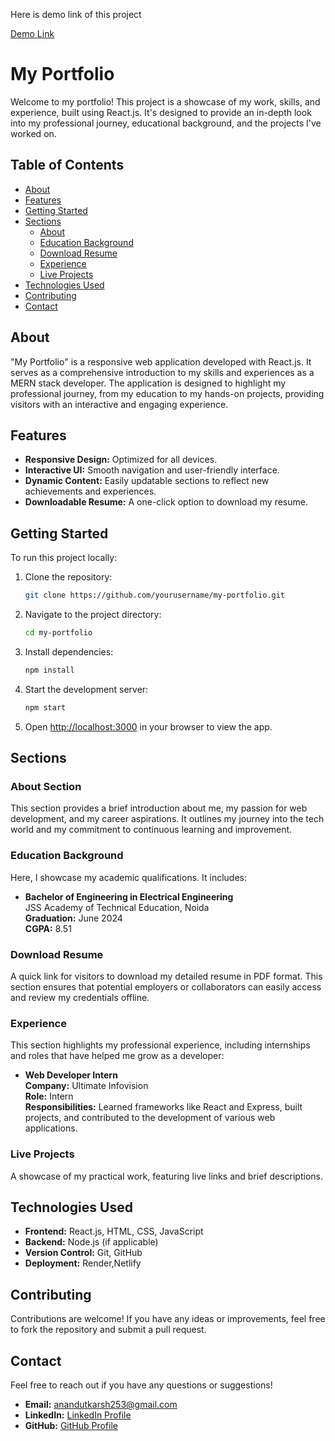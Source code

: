 Here is demo link of this project

[Demo Link](https://portfolio-one-psi-90.vercel.app/)


# My Portfolio

Welcome to my portfolio! This project is a showcase of my work, skills, and experience, built using React.js. It's designed to provide an in-depth look into my professional journey, educational background, and the projects I've worked on.

## Table of Contents

- [About](#about)
- [Features](#features)
- [Getting Started](#getting-started)
- [Sections](#sections)
  - [About](#about-section)
  - [Education Background](#education-background)
  - [Download Resume](#download-resume)
  - [Experience](#experience)
  - [Live Projects](#live-projects)
- [Technologies Used](#technologies-used)
- [Contributing](#contributing)
- [Contact](#contact)

## About

"My Portfolio" is a responsive web application developed with React.js. It serves as a comprehensive introduction to my skills and experiences as a MERN stack developer. The application is designed to highlight my professional journey, from my education to my hands-on projects, providing visitors with an interactive and engaging experience.

## Features

- **Responsive Design:** Optimized for all devices.
- **Interactive UI:** Smooth navigation and user-friendly interface.
- **Dynamic Content:** Easily updatable sections to reflect new achievements and experiences.
- **Downloadable Resume:** A one-click option to download my resume.

## Getting Started

To run this project locally:

1. Clone the repository:
   ```bash
   git clone https://github.com/yourusername/my-portfolio.git
   ```
2. Navigate to the project directory:
   ```bash
   cd my-portfolio
   ```
3. Install dependencies:
   ```bash
   npm install
   ```
4. Start the development server:
   ```bash
   npm start
   ```
5. Open [http://localhost:3000](http://localhost:3000) in your browser to view the app.

## Sections

### About Section

This section provides a brief introduction about me, my passion for web development, and my career aspirations. It outlines my journey into the tech world and my commitment to continuous learning and improvement.

### Education Background

Here, I showcase my academic qualifications. It includes:

- **Bachelor of Engineering in Electrical Engineering**  
  JSS Academy of Technical Education, Noida  
  **Graduation:** June 2024  
  **CGPA:** 8.51

### Download Resume

A quick link for visitors to download my detailed resume in PDF format. This section ensures that potential employers or collaborators can easily access and review my credentials offline.

### Experience

This section highlights my professional experience, including internships and roles that have helped me grow as a developer:

- **Web Developer Intern**  
  **Company:** Ultimate Infovision  
  **Role:** Intern  
  **Responsibilities:** Learned frameworks like React and Express, built projects, and contributed to the development of various web applications.

### Live Projects

A showcase of my practical work, featuring live links and brief descriptions.


## Technologies Used

- **Frontend:** React.js, HTML, CSS, JavaScript
- **Backend:** Node.js (if applicable)
- **Version Control:** Git, GitHub
- **Deployment:** Render,Netlify

## Contributing

Contributions are welcome! If you have any ideas or improvements, feel free to fork the repository and submit a pull request.


## Contact

Feel free to reach out if you have any questions or suggestions!

- **Email:** anandutkarsh253@gmail.com
- **LinkedIn:** [LinkedIn Profile](https://www.linkedin.com/in/utkarsh7anand7/)
- **GitHub:** [GitHub Profile](https://github.com/utkarsh9795)
